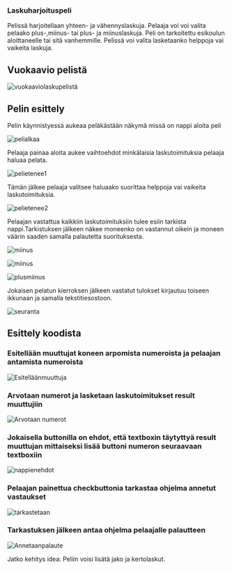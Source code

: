 ### Laskuharjoituspeli
Pelissä harjoitellaan yhteen- ja vähennyslaskuja. Pelaaja voi voi valita pelaako plus-,miinus- tai plus- ja miinuslaskuja. Peli on tarkoitettu esikoulun aloittaneelle tai sitä vanhemmille. Pelissä voi valita lasketaanko helppoja vai vaikeita laskuja. 
## Vuokaavio pelistä
![vuokaaviolaskupelistä](https://github.com/s3kaju10/nayttotyo/assets/151004539/6f5422d3-f60e-40c3-b191-8082721ca9da)
## Pelin esittely
Pelin käynnistyessä aukeaa peläkästään näkymä missä on nappi aloita peli

![pelialkaa](https://github.com/s3kaju10/nayttotyo/assets/151004539/7e2a2f78-6764-48d6-ad14-1e7e8864a5aa)

Pelaaja painaa aloita aukee vaihtoehdot minkälaisia laskutoimituksia pelaaja haluaa pelata.

![pelietenee1](https://github.com/s3kaju10/nayttotyo/assets/151004539/1d7724e9-fcdc-43a6-bb07-8299c468a12a)

Tämän jälkee pelaaja valitsee haluaako suorittaa helppoja vai vaikeita laskutoimituksia.

![pelietenee2](https://github.com/s3kaju10/nayttotyo/assets/151004539/4a7a5bd5-ebf1-4020-8518-b98f4b773f2d)

Pelaajan vastattua kaikkiin laskutoimituksiin tulee esiin tarkista nappi.Tarkistuksen jälkeen näkee moneenko on vastannut oikein ja moneen väärin saaden samalla palautetta suorituksesta.

![miinus](https://github.com/s3kaju10/nayttotyo/assets/151004539/b6540216-60de-4d57-94d3-e24f6b315d54)

![miinus](https://github.com/s3kaju10/nayttotyo/assets/151004539/74dc7721-09bc-4a6f-bb6c-d450e02fe2cd)

![plusmiinus](https://github.com/s3kaju10/nayttotyo/assets/151004539/b3d2092c-874d-4ec1-9e5a-65263a5e3d3f)

Jokaisen pelatun kierroksen jälkeen vastatut tulokset kirjautuu toiseen ikkunaan ja samalla tekstitiesostoon. 

![seuranta](https://github.com/s3kaju10/nayttotyo/assets/151004539/d8491162-7684-4248-bb27-cef5a3cdb1f7)
## Esittely koodista
### Esitellään muuttujat koneen arpomista numeroista ja pelaajan antamista numeroista
![Esitelläänmuuttuja](https://github.com/s3kaju10/nayttotyo/assets/151004539/7d251022-ac41-49d3-9be1-e1c605310704)
### Arvotaan numerot ja lasketaan laskutoimitukset result muuttujiin
![Arvotaan numerot](https://github.com/s3kaju10/nayttotyo/assets/151004539/302540d3-9b44-467d-bc1a-ab9a3a7b6de8)
### Jokaisella buttonilla on ehdot, että textboxin täytyttyä result muuttujan mittaiseksi lisää buttoni numeron seuraavaan textboxiin
![nappienehdot](https://github.com/s3kaju10/nayttotyo/assets/151004539/0dd549b8-3423-4e6e-950a-3c9ee30faf37)
### Pelaajan painettua checkbuttonia tarkastaa ohjelma annetut vastaukset
![tarkastetaan](https://github.com/s3kaju10/nayttotyo/assets/151004539/8c73c697-8650-4e6f-b4cf-0d092858cc5f)
### Tarkastuksen jälkeen antaa ohjelma pelaajalle palautteen
![Annetaanpalaute](https://github.com/s3kaju10/nayttotyo/assets/151004539/df4b1849-a12f-4732-9172-4344127df47d)

Jatko kehitys idea:
Peliin voisi lisätä jako ja kertolaskut.








